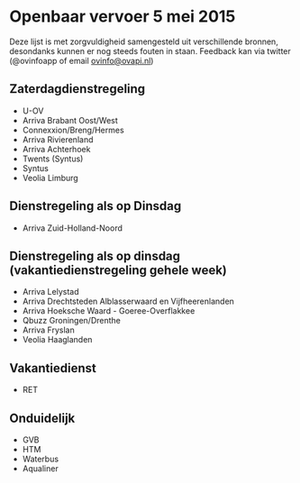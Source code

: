 Openbaar vervoer 5 mei 2015
=======

Deze lijst is met zorgvuldigheid samengesteld uit verschillende bronnen, desondanks kunnen er nog steeds fouten in staan.
Feedback kan via twitter (@ovinfoapp of email ovinfo@ovapi.nl)

Zaterdagdienstregeling
-----------
* U-OV
* Arriva Brabant Oost/West
* Connexxion/Breng/Hermes
* Arriva Rivierenland
* Arriva Achterhoek
* Twents (Syntus)
* Syntus
* Veolia Limburg

Dienstregeling als op Dinsdag
-----------
* Arriva Zuid-Holland-Noord

Dienstregeling als op dinsdag (vakantiedienstregeling gehele week)
-----------
* Arriva Lelystad
* Arriva Drechtsteden Alblasserwaard en Vijfheerenlanden
* Arriva Hoeksche Waard - Goeree-Overflakkee
* Qbuzz Groningen/Drenthe
* Arriva Fryslan
* Veolia Haaglanden

Vakantiedienst
-----------
* RET

Onduidelijk
-----------
* GVB
* HTM
* Waterbus
* Aqualiner
